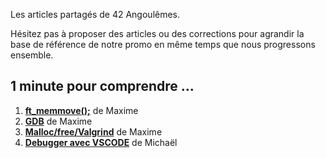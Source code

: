 Les articles partagés de 42 Angoulêmes.

Hésitez pas à proposer des articles ou des corrections pour agrandir la base de référence de notre promo en même temps que nous progressons ensemble.

## 1 minute pour comprendre ...
1. **[ft_memmove();](01_mafissie_ft_memmove.md)** de Maxime
2. **[GDB](02_mafissie_gdb.md)** de Maxime
3. **[Malloc/free/Valgrind](03_mafissie_valgrind.md)** de Maxime
4. **[Debugger avec VSCODE](/04_mdaadoun_vscode_debug/04_mdaadoun_vscode_debug.md)** de Michaël